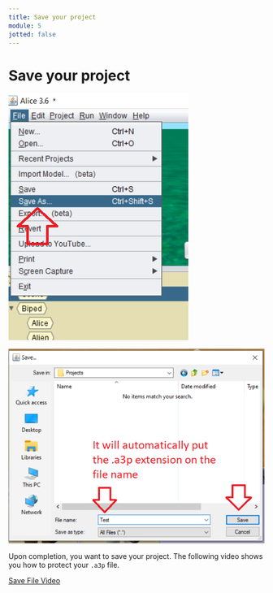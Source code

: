 ```yaml
---
title: Save your project
module: 5
jotted: false
---
```


# Save your project

<p><img src="../imgs/SaveAs1.png" alt="Save As" /></p>

<p><img src="../imgs/SaveAs2.png" alt="Save As 2" /></p>

Upon completion, you want to save your project.  The following video shows you how to protect your `.a3p` file.  

<p><a href="//www.youtube.com/embed/KJ_m-cZa5oc" data-lity>Save File Video</a></p>